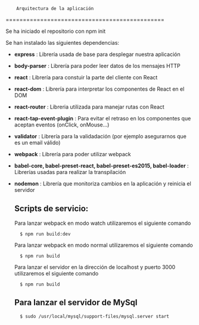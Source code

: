 		Arquitectura de la aplicación
==============================================

Se ha iniciado el repositorio con npm init

Se han instalado las siguientes dependencias:
* __express__ : Librería usada de base para desplegar nuestra aplicación
* __body-parser__ : Librería para poder leer datos de los mensajes HTTP
* __react__ : Librería para constuir la parte del cliente con React
* __react-dom__ : Librería para interpretar los componentes de React en el DOM
* __react-router__ : Libreria utilizada para manejar rutas con React
* __react-tap-event-plugin__ : Para evitar el retraso en los componentes que aceptan eventos (onClick, onMouse...)
* __validator__ : Librería para la validadación (por ejemplo asegurarnos que es un email válido)
* __webpack__ : Librería para poder utilizar webpack
* __babel-core, babel-preset-react, babel-preset-es2015, babel-loader__ : Librerías usadas para realizar la transpilación
* __nodemon__ : Librería que monitoriza cambios en la aplicación y reinicia el servidor

	Scripts de servicio:
	--------------------
	
	Para lanzar webpack en modo watch utilizaremos el siguiente comando
	
		$ npm run build:dev
	
	Para lanzar webpack en modo normal utilizaremos el siguiente comando
	
		$ npm run build
	
	Para lanzar el servidor en la dirección de localhost y puerto 3000 utilizaremos el siguiente comando
	
		$ npm run build

	Para lanzar el servidor de MySql
	--------------------------------

		$ sudo /usr/local/mysql/support-files/mysql.server start